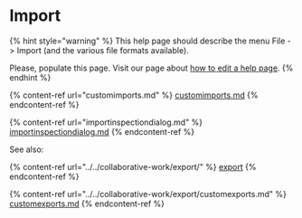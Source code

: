# Import

{% hint style="warning" %}
This help page should describe the menu File -> Import (and the various file formats available).

Please, populate this page. Visit our page about [how to edit a help page](../../contributing/how-to-improve-the-help-page.md#editing-help-pages-directly-in-the-browser).
{% endhint %}

{% content-ref url="customimports.md" %}
[customimports.md](customimports.md)
{% endcontent-ref %}

{% content-ref url="importinspectiondialog.md" %}
[importinspectiondialog.md](importinspectiondialog.md)
{% endcontent-ref %}

See also:

{% content-ref url="../../collaborative-work/export/" %}
[export](../../collaborative-work/export/)
{% endcontent-ref %}

{% content-ref url="../../collaborative-work/export/customexports.md" %}
[customexports.md](../../collaborative-work/export/customexports.md)
{% endcontent-ref %}
